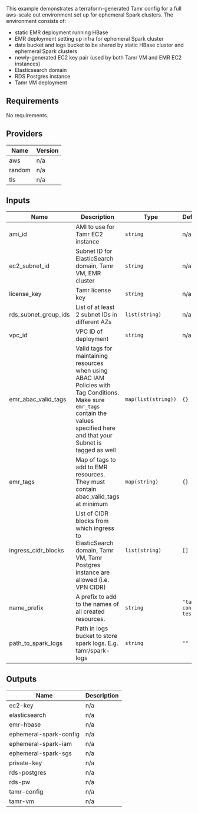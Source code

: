 This example demonstrates a terraform-generated Tamr config for a full aws-scale out environment set up for ephemeral Spark clusters. The environment consists of:
- static EMR deployment running HBase
- EMR deployment setting up infra for ephemeral Spark cluster
- data bucket and logs bucket to be shared by static HBase cluster and ephemeral Spark clusters
- newly-generated EC2 key pair (used by both Tamr VM and EMR EC2 instances)
- Elasticsearch domain
- RDS Postgres instance
- Tamr VM deployment

<!-- BEGINNING OF PRE-COMMIT-TERRAFORM DOCS HOOK -->
## Requirements

No requirements.

## Providers

| Name | Version |
|------|---------|
| aws | n/a |
| random | n/a |
| tls | n/a |

## Inputs

| Name | Description | Type | Default | Required |
|------|-------------|------|---------|:--------:|
| ami\_id | AMI to use for Tamr EC2 instance | `string` | n/a | yes |
| ec2\_subnet\_id | Subnet ID for ElasticSearch domain, Tamr VM, EMR cluster | `string` | n/a | yes |
| license\_key | Tamr license key | `string` | n/a | yes |
| rds\_subnet\_group\_ids | List of at least 2 subnet IDs in different AZs | `list(string)` | n/a | yes |
| vpc\_id | VPC ID of deployment | `string` | n/a | yes |
| emr\_abac\_valid\_tags | Valid tags for maintaining resources when using ABAC IAM Policies with Tag Conditions. Make sure `emr_tags` contain the values specified here and that your Subnet is tagged as well | `map(list(string))` | `{}` | no |
| emr\_tags | Map of tags to add to EMR resources. They must contain abac\_valid\_tags at minimum | `map(string)` | `{}` | no |
| ingress\_cidr\_blocks | List of CIDR blocks from which ingress to ElasticSearch domain, Tamr VM, Tamr Postgres instance are allowed (i.e. VPN CIDR) | `list(string)` | `[]` | no |
| name\_prefix | A prefix to add to the names of all created resources. | `string` | `"tamr-config-test"` | no |
| path\_to\_spark\_logs | Path in logs bucket to store spark logs. E.g. tamr/spark-logs | `string` | `""` | no |

## Outputs

| Name | Description |
|------|-------------|
| ec2-key | n/a |
| elasticsearch | n/a |
| emr-hbase | n/a |
| ephemeral-spark-config | n/a |
| ephemeral-spark-iam | n/a |
| ephemeral-spark-sgs | n/a |
| private-key | n/a |
| rds-postgres | n/a |
| rds-pw | n/a |
| tamr-config | n/a |
| tamr-vm | n/a |

<!-- END OF PRE-COMMIT-TERRAFORM DOCS HOOK -->
